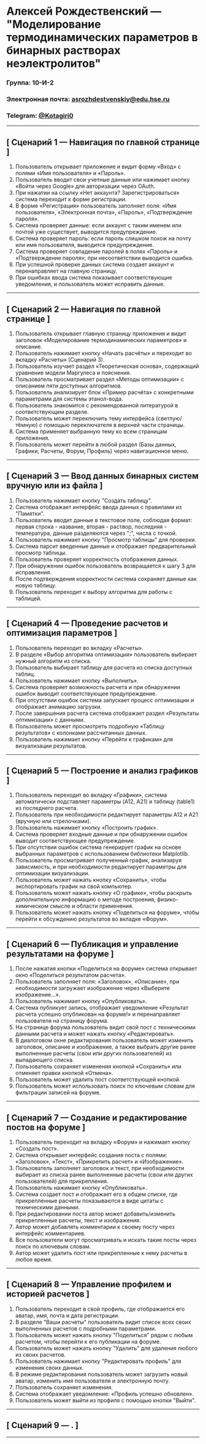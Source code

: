 # Алексей Рождественский — "Моделирование термодинамических параметров в бинарных растворах неэлектролитов"

### Группа: 10-И-2

### Электронная почта: [asrozhdestvenskiy@edu.hse.ru](asrozhdestvenskiy@edu.hse.ru)

### Telegram: [@Kotagiri0](https://t.me/Kotagiri0)
---

## \[ Сценарий 1 — Навигация по главной странице ]

1.  Пользователь открывает приложение и видит форму «Вход» с полями «Имя пользователя» и «Пароль».
2.  Пользователь вводит свои учетные данные или нажимает кнопку «Войти через Google» для авторизации через OAuth.
3.  При нажатии на ссылку «Нет аккаунта? Зарегистрироваться» система переходит к форме регистрации.
4.  В форме «Регистрация» пользователь заполняет поля: «Имя пользователя», «Электронная почта», «Пароль», «Подтверждение пароля».
5.  Система проверяет данные: если аккаунт с таким именем или почтой уже существует, выводится предупреждение.
6.  Система проверяет пароль: если пароль слишком похож на почту или имя пользователя, выводится предупреждение.
7.  Система проверяет совпадение паролей в полях «Пароль» и «Подтверждение пароля»; при несоответствии выводится ошибка.
8.  При успешной проверке данных система создает аккаунт и перенаправляет на главную страницу.
9.  При ошибках ввода система показывает соответствующие уведомления, и пользователь может исправить данные.

---

## \[ Сценарий 2 — Навигация по главной странице ]
1. Пользователь открывает главную страницу приложения и видит заголовок «Моделирование термодинамических параметров» и описание.
2. Пользователь нажимает кнопку «Начать расчёты» и переходит во вкладку «Расчеты» (Сценарий 3).
3. Пользователь изучает раздел «Теоретическая основа», содержащий уравнение модели Маргулеса и пояснения.
4. Пользователь просматривает раздел «Методы оптимизации» с описанием пяти доступных алгоритмов.
5. Пользователь анализирует блок «Пример расчёта» с конкретными параметрами для системы этанол-вода.
6. Пользователь знакомится с рекомендованной литературой в соответствующем разделе.
7. Пользователь может переключить тему интерфейса (светлую/тёмную) с помощью переключателя в верхней части страницы.
8. Система применяет выбранную тему ко всем страницам приложения.
9. Пользователь может перейти в любой раздел (Базы данных, Графики, Расчеты, Форум, Профиль) через навигационное меню.

---

## \[ Сценарий 3 — Ввод данных бинарных систем вручную или из файла ]

1.  Пользователь нажимает кнопку "Создать таблицу".
2.  Система отображает интерфейс ввода данных с правилами из "Памятки".
3.  Пользователь вводит данные в текстовое поле, соблюдая формат: первая строка - название, вторая - раствор, последняя - температура, данные разделяются через ";", числа с точкой.
4.  Пользователь нажимает кнопку "Просмотр таблицы" для проверки.
5.  Система парсит введенные данные и отображает предварительный просмотр таблицы.
6.  Пользователь проверяет корректность отображения данных.
7.  При обнаружении ошибок пользователь возвращается к шагу 3 для исправления.
8.  После подтверждения корректности система сохраняет данные как новую таблицу.
9.  Пользователь переходит к выбору алгоритма для работы с таблицей.

---

## \[ Сценарий 4 — Проведение расчетов и оптимизация параметров ]

1.  Пользователь переходит во вкладку «Расчеты».
2.  В разделе «Выбор алгоритма оптимизации» пользователь выбирает нужный алгоритм из списка.
3.  Пользователь выбирает таблицу для расчета из списка доступных таблиц.
4.  Пользователь нажимает кнопку «Выполнить».
5.  Система проверяет возможность расчета и при обнаружении ошибок выводит соответствующее предупреждение.
6.  При отсутствии ошибок система запускает процесс оптимизации и отображает анимацию загрузки.
7.  После завершения расчета система отображает раздел «Результаты оптимизации» с данными.
8.  Пользователь может просмотреть подробную «Таблицу результатов» с колонками рассчитанных данных.
9.  Пользователь нажимает кнопку «Перейти к графикам» для визуализации результатов.

---

## \[ Сценарий 5 — Построение и анализ графиков ]

1.  Пользователь переходит во вкладку «Графики», система автоматически подставляет параметры (A12, A21) и таблицу (table1) из последнего расчета.
2.  Пользователь при необходимости редактирует параметры A12 и A21 (вручную или стрелочками).
3.  Пользователь нажимает кнопку «Построить график».
4.  Система проверяет входные данные и при обнаружении ошибок выводит соответствующее предупреждение.
5.  При отсутствии ошибок система генерирует график на основе выбранных параметров с использованием библиотеки Matplotlib.
6. Пользователь просматривает полученный график, анализируя зависимость, и при необходимости редактирует параметры для оптимизации визуализации.
7.  Пользователь может нажать кнопку «Сохранить», чтобы экспортировать график на свой компьютер.
8.  Пользователь может нажать кнопку «О графике», чтобы раскрыть дополнительную информацию о методе построения, физико-химическом смысле и области применения.
9.  Пользователь может нажать кнопку «Поделиться на форуме», чтобы перейти к обсуждению результатов во вкладке «Форум».

---

## \[ Сценарий 6 — Публикация и управление результатами на форуме ]

1.  После нажатия кнопки «Поделиться на форуме» система открывает окно «Поделиться результатом расчета».
2.  Пользователь заполняет поля: «Заголовок», «Описание», при необходимости загружает изображение через «Выберите изображение...».
3.  Пользователь нажимает кнопку «Опубликовать».
4.  Система публикует запись, отображает уведомление «Результат расчета успешно опубликован на форуме!» и перенаправляет пользователя на страницу форума.
5.  На странице форума пользователь видит свой пост с техническими данными расчета и может нажать кнопку «Редактировать».
6.  В диалоговом окне редактирования пользователь может изменить заголовок, описание и изображение, а также выбрать другие ранее выполненные расчеты (свои или других пользователей) из выпадающего списка.
7.  Пользователь сохраняет изменения кнопкой «Сохранить» или отменяет правки кнопкой «Отмена».
8.  Пользователь может удалить пост соответствующей кнопкой.
9.  Пользователь может использовать поиск по ключевым словам для фильтрации записей на форуме.

---

## \[ Сценарий 7 — Создание и редактирование постов на форуме ]

1. Пользователь переходит на вкладку «Форум» и нажимает кнопку «Создать пост».
2. Система открывает интерфейс создания поста с полями: «Заголовок», «Текст», «Прикрепить расчет» и «Изображение».
3. Пользователь заполняет заголовок и текст, при необходимости выбирает из списка ранее выполненные расчеты (свои или других пользователей) для прикрепления.
4. Пользователь нажимает кнопку «Опубликовать».
5. Система создает пост и отображает его в общем списке, где прикрепленные расчеты показываются в виде цитаты с техническими данными.
6. При редактировании поста автор может добавить/изменить прикрепленные расчеты, текст и изображения.
7. Автор может добавлять комментарии к своему посту через интерфейс комментариев.
8. Все пользователи могут просматривать и искать такие посты через поиск по ключевым словам.
9. Автор может удалить пост или прикрепленные к нему расчеты в любое время.

---

## \[ Сценарий 8 — Управление профилем и историей расчетов ]


1.  Пользователь переходит в свой профиль, где отображается его аватар, имя, почта и дата регистрации.
2.  В разделе "Ваши расчеты" пользователь видит список всех своих выполненных расчетов с подробными параметрами.
3.  Пользователь может нажать кнопку "Поделиться" рядом с любым расчетом, чтобы перейти к его публикации на форуме.
4.  Пользователь может нажать кнопку "Удалить" для удаления любого из своих расчетов.
5.  Пользователь нажимает кнопку "Редактировать профиль" для изменения своих данных.
6.  В режиме редактирования пользователь может загрузить новый аватар, изменить имя пользователя и электронную почту.
7.  Пользователь сохраняет изменения.
8.  Система отображает уведомление: «Профиль успешно обновлен».
9.  Пользователь может выйти из профиля с помощью кнопки "Выйти".

---

## \[ Сценарий 9 — . ]



---



